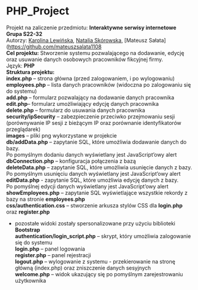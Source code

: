 # PHP_Project
Projekt na zaliczenie przedmiotu: **Interaktywne serwisy internetowe**<br />
**Grupa S22-32**<br />
Autorzy: [Karolina Lewińska](https://github.com/KarolinaLewinska), [Natalia Skórowska](https://github.com/NataliaSkorowska), [Mateusz Sałata](https://github.com/mateuszsalata1108<br />
**Cel projektu:** Stworzenie systemu pozwalającego na dodawanie, edycję oraz usuwanie danych osobowych pracowników fikcyjnej firmy.<br />
Język: **PHP**<br />
**Struktura projektu:**<br />
**index.php** – strona główna (przed zalogowaniem, i po wylogowaniu)<br />
**employees.php** – lista danych pracowników (widoczna po zalogowaniu się do systemu)<br />
**add.php** – formularz pozwalający na dodawanie danych pracownika<br />
**edit.php**– formularz umożliwiający edycję danych pracownika<br />
**delete.php** – formularz do usuwania danych pracownika<br />
**security/ipSecurity** – zabezpieczenie przeciwko przejmowaniu sesji (porównywanie IP sesji z bieżącym IP oraz porównanie identyfikatorów przeglądarek)<br />
**images** – pliki png wykorzystane w projekcie<br />
**db/addData.php** – zapytanie SQL, które umożliwia dodawanie danych do bazy.<br />
Po pomyślnym dodaniu danych wyświetlany jest JavaScript’owy alert<br />
**dbConnection.php** – konfiguracja połączenia z bazą<br />
**deleteData.php** – zapytanie SQL, które umożliwia usunięcie danych z bazy.<br /> 
Po pomyślnym usunięciu danych wyświetlany jest JavaScript’owy alert<br />
**editData.php** - zapytanie SQL, które umożliwia edycję danych z bazy.<br />
Po pomyślnej edycji danych wyświetlany jest JavaScript’owy alert<br />
**showEmployees.php** – zapytanie SQL wyświetlające wszystkie rekordy z bazy na stronie **employees.php**<br />
**css/authentication.css** – stworzenie arkusza stylów CSS dla **login.php** oraz **register.php**<br />
- pozostałe widoki zostały spersonalizowane przy użyciu biblioteki **Bootstrap**<br />
**authentication/login_script.php** – skrypt, który umożliwia zalogowanie się do systemu<br />
**login.php** – panel logowania<br />
**register.php** – panel rejestracji<br />
**logout.php** – wylogowanie z systemu - przekierowanie na stronę główną (index.php) oraz zniszczenie danych sesyjnych<br />
**welcome.php** – widok ukazujący się po pomyślnym zarejestrowaniu użytkownika<br />



